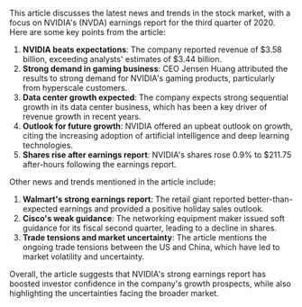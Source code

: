 This article discusses the latest news and trends in the stock market, with a focus on NVIDIA's (NVDA) earnings report for the third quarter of 2020. Here are some key points from the article:

1. **NVIDIA beats expectations**: The company reported revenue of $3.58 billion, exceeding analysts' estimates of $3.44 billion.
2. **Strong demand in gaming business**: CEO Jensen Huang attributed the results to strong demand for NVIDIA's gaming products, particularly from hyperscale customers.
3. **Data center growth expected**: The company expects strong sequential growth in its data center business, which has been a key driver of revenue growth in recent years.
4. **Outlook for future growth**: NVIDIA offered an upbeat outlook on growth, citing the increasing adoption of artificial intelligence and deep learning technologies.
5. **Shares rise after earnings report**: NVIDIA's shares rose 0.9% to $211.75 after-hours following the earnings report.

Other news and trends mentioned in the article include:

1. **Walmart's strong earnings report**: The retail giant reported better-than-expected earnings and provided a positive holiday sales outlook.
2. **Cisco's weak guidance**: The networking equipment maker issued soft guidance for its fiscal second quarter, leading to a decline in shares.
3. **Trade tensions and market uncertainty**: The article mentions the ongoing trade tensions between the US and China, which have led to market volatility and uncertainty.

Overall, the article suggests that NVIDIA's strong earnings report has boosted investor confidence in the company's growth prospects, while also highlighting the uncertainties facing the broader market.